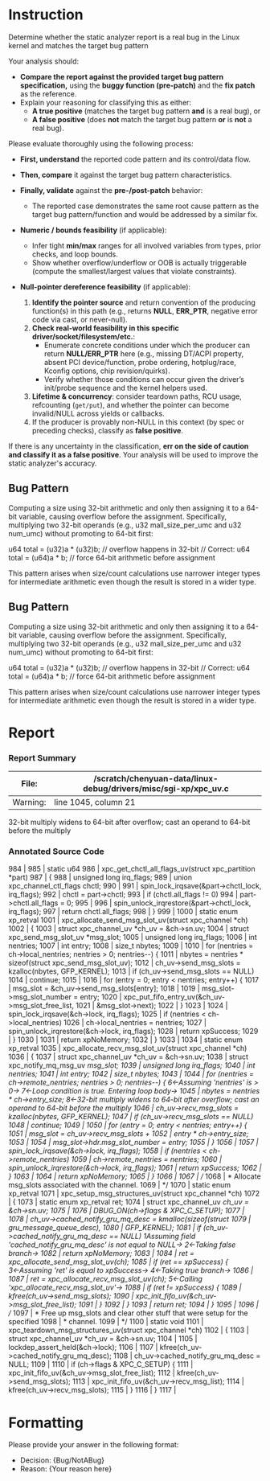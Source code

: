 # Instruction

Determine whether the static analyzer report is a real bug in the Linux kernel and matches the target bug pattern

Your analysis should:
- **Compare the report against the provided target bug pattern specification,** using the **buggy function (pre-patch)** and the **fix patch** as the reference.
- Explain your reasoning for classifying this as either:
  - **A true positive** (matches the target bug pattern **and** is a real bug), or
  - **A false positive** (does **not** match the target bug pattern **or** is **not** a real bug).

Please evaluate thoroughly using the following process:

- **First, understand** the reported code pattern and its control/data flow.
- **Then, compare** it against the target bug pattern characteristics.
- **Finally, validate** against the **pre-/post-patch** behavior:
  - The reported case demonstrates the same root cause pattern as the target bug pattern/function and would be addressed by a similar fix.

- **Numeric / bounds feasibility** (if applicable):
  - Infer tight **min/max** ranges for all involved variables from types, prior checks, and loop bounds.
  - Show whether overflow/underflow or OOB is actually triggerable (compute the smallest/largest values that violate constraints).

- **Null-pointer dereference feasibility** (if applicable):
  1. **Identify the pointer source** and return convention of the producing function(s) in this path (e.g., returns **NULL**, **ERR_PTR**, negative error code via cast, or never-null).
  2. **Check real-world feasibility in this specific driver/socket/filesystem/etc.**:
     - Enumerate concrete conditions under which the producer can return **NULL/ERR_PTR** here (e.g., missing DT/ACPI property, absent PCI device/function, probe ordering, hotplug/race, Kconfig options, chip revision/quirks).
     - Verify whether those conditions can occur given the driver’s init/probe sequence and the kernel helpers used.
  3. **Lifetime & concurrency**: consider teardown paths, RCU usage, refcounting (`get/put`), and whether the pointer can become invalid/NULL across yields or callbacks.
  4. If the producer is provably non-NULL in this context (by spec or preceding checks), classify as **false positive**.

If there is any uncertainty in the classification, **err on the side of caution and classify it as a false positive**. Your analysis will be used to improve the static analyzer's accuracy.

## Bug Pattern

Computing a size using 32-bit arithmetic and only then assigning it to a 64-bit variable, causing overflow before the assignment. Specifically, multiplying two 32-bit operands (e.g., u32 mall_size_per_umc and u32 num_umc) without promoting to 64-bit first:

u64 total = (u32)a * (u32)b;  // overflow happens in 32-bit
// Correct:
u64 total = (u64)a * b;  // force 64-bit arithmetic before assignment

This pattern arises when size/count calculations use narrower integer types for intermediate arithmetic even though the result is stored in a wider type.

## Bug Pattern

Computing a size using 32-bit arithmetic and only then assigning it to a 64-bit variable, causing overflow before the assignment. Specifically, multiplying two 32-bit operands (e.g., u32 mall_size_per_umc and u32 num_umc) without promoting to 64-bit first:

u64 total = (u32)a * (u32)b;  // overflow happens in 32-bit
// Correct:
u64 total = (u64)a * b;  // force 64-bit arithmetic before assignment

This pattern arises when size/count calculations use narrower integer types for intermediate arithmetic even though the result is stored in a wider type.

# Report

### Report Summary

File:| /scratch/chenyuan-data/linux-debug/drivers/misc/sgi-xp/xpc_uv.c
---|---
Warning:| line 1045, column 21
32-bit multiply widens to 64-bit after overflow; cast an operand to 64-bit
before the multiply

### Annotated Source Code


984   |
985   | static u64
986   | xpc_get_chctl_all_flags_uv(struct xpc_partition *part)
987   | {
988   |  unsigned long irq_flags;
989   |  union xpc_channel_ctl_flags chctl;
990   |
991   |  spin_lock_irqsave(&part->chctl_lock, irq_flags);
992   | 	chctl = part->chctl;
993   |  if (chctl.all_flags != 0)
994   | 		part->chctl.all_flags = 0;
995   |
996   | 	spin_unlock_irqrestore(&part->chctl_lock, irq_flags);
997   |  return chctl.all_flags;
998   | }
999   |
1000  | static enum xp_retval
1001  | xpc_allocate_send_msg_slot_uv(struct xpc_channel *ch)
1002  | {
1003  |  struct xpc_channel_uv *ch_uv = &ch->sn.uv;
1004  |  struct xpc_send_msg_slot_uv *msg_slot;
1005  |  unsigned long irq_flags;
1006  |  int nentries;
1007  |  int entry;
1008  | 	size_t nbytes;
1009  |
1010  |  for (nentries = ch->local_nentries; nentries > 0; nentries--) {
1011  | 		nbytes = nentries * sizeof(struct xpc_send_msg_slot_uv);
1012  | 		ch_uv->send_msg_slots = kzalloc(nbytes, GFP_KERNEL);
1013  |  if (ch_uv->send_msg_slots == NULL)
1014  |  continue;
1015  |
1016  |  for (entry = 0; entry < nentries; entry++) {
1017  | 			msg_slot = &ch_uv->send_msg_slots[entry];
1018  |
1019  | 			msg_slot->msg_slot_number = entry;
1020  | 			xpc_put_fifo_entry_uv(&ch_uv->msg_slot_free_list,
1021  | 					      &msg_slot->next);
1022  | 		}
1023  |
1024  |  spin_lock_irqsave(&ch->lock, irq_flags);
1025  |  if (nentries < ch->local_nentries)
1026  | 			ch->local_nentries = nentries;
1027  | 		spin_unlock_irqrestore(&ch->lock, irq_flags);
1028  |  return xpSuccess;
1029  | 	}
1030  |
1031  |  return xpNoMemory;
1032  | }
1033  |
1034  | static enum xp_retval
1035  | xpc_allocate_recv_msg_slot_uv(struct xpc_channel *ch)
1036  | {
1037  |  struct xpc_channel_uv *ch_uv = &ch->sn.uv;
1038  |  struct xpc_notify_mq_msg_uv *msg_slot;
1039  |  unsigned long irq_flags;
1040  |  int nentries;
1041  |  int entry;
1042  | 	size_t nbytes;
1043  |
1044  |  for (nentries = ch->remote_nentries; nentries > 0; nentries--) {
    6←Assuming 'nentries' is > 0→
    7←Loop condition is true.  Entering loop body→
1045  |  nbytes = nentries * ch->entry_size;
    8←32-bit multiply widens to 64-bit after overflow; cast an operand to 64-bit before the multiply
1046  | 		ch_uv->recv_msg_slots = kzalloc(nbytes, GFP_KERNEL);
1047  |  if (ch_uv->recv_msg_slots == NULL)
1048  |  continue;
1049  |
1050  |  for (entry = 0; entry < nentries; entry++) {
1051  | 			msg_slot = ch_uv->recv_msg_slots +
1052  | 			    entry * ch->entry_size;
1053  |
1054  | 			msg_slot->hdr.msg_slot_number = entry;
1055  | 		}
1056  |
1057  |  spin_lock_irqsave(&ch->lock, irq_flags);
1058  |  if (nentries < ch->remote_nentries)
1059  | 			ch->remote_nentries = nentries;
1060  | 		spin_unlock_irqrestore(&ch->lock, irq_flags);
1061  |  return xpSuccess;
1062  | 	}
1063  |
1064  |  return xpNoMemory;
1065  | }
1066  |
1067  | /*
1068  |  * Allocate msg_slots associated with the channel.
1069  |  */
1070  | static enum xp_retval
1071  | xpc_setup_msg_structures_uv(struct xpc_channel *ch)
1072  | {
1073  |  static enum xp_retval ret;
1074  |  struct xpc_channel_uv *ch_uv = &ch->sn.uv;
1075  |
1076  | 	DBUG_ON(ch->flags & XPC_C_SETUP);
1077  |
1078  | 	ch_uv->cached_notify_gru_mq_desc = kmalloc(sizeof(struct
1079  | 						   gru_message_queue_desc),
1080  |  GFP_KERNEL);
1081  |  if (ch_uv->cached_notify_gru_mq_desc == NULL)
    1Assuming field 'cached_notify_gru_mq_desc' is not equal to NULL→
    2←Taking false branch→
1082  |  return xpNoMemory;
1083  |
1084  |  ret = xpc_allocate_send_msg_slot_uv(ch);
1085  |  if (ret == xpSuccess) {
    3←Assuming 'ret' is equal to xpSuccess→
    4←Taking true branch→
1086  |
1087  |  ret = xpc_allocate_recv_msg_slot_uv(ch);
    5←Calling 'xpc_allocate_recv_msg_slot_uv'→
1088  |  if (ret != xpSuccess) {
1089  | 			kfree(ch_uv->send_msg_slots);
1090  | 			xpc_init_fifo_uv(&ch_uv->msg_slot_free_list);
1091  | 		}
1092  | 	}
1093  |  return ret;
1094  | }
1095  |
1096  | /*
1097  |  * Free up msg_slots and clear other stuff that were setup for the specified
1098  |  * channel.
1099  |  */
1100  | static void
1101  | xpc_teardown_msg_structures_uv(struct xpc_channel *ch)
1102  | {
1103  |  struct xpc_channel_uv *ch_uv = &ch->sn.uv;
1104  |
1105  |  lockdep_assert_held(&ch->lock);
1106  |
1107  | 	kfree(ch_uv->cached_notify_gru_mq_desc);
1108  | 	ch_uv->cached_notify_gru_mq_desc = NULL;
1109  |
1110  |  if (ch->flags & XPC_C_SETUP) {
1111  | 		xpc_init_fifo_uv(&ch_uv->msg_slot_free_list);
1112  | 		kfree(ch_uv->send_msg_slots);
1113  | 		xpc_init_fifo_uv(&ch_uv->recv_msg_list);
1114  | 		kfree(ch_uv->recv_msg_slots);
1115  | 	}
1116  | }
1117  |

# Formatting

Please provide your answer in the following format:

- Decision: {Bug/NotABug}
- Reason: {Your reason here}
